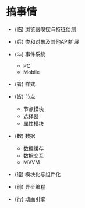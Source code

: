 # 搞事情

- (临) 浏览器嗅探与特征侦测
- (兵) 类和对象及其他API扩展
- (斗) 事件系统

  - PC
  - Mobile

- (者) 样式
- (皆) 节点

  - 节点模块
  - 选择器
  - 属性模块

- (数) 数据

  - 数据缓存
  - 数据交互
  - MVVM

- (组) 模块化与组件化
- (前) 异步编程
- (行) 动画引擎